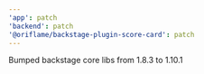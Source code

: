 ```yaml
---
'app': patch
'backend': patch
'@oriflame/backstage-plugin-score-card': patch
---
```


Bumped backstage core libs from 1.8.3 to 1.10.1
